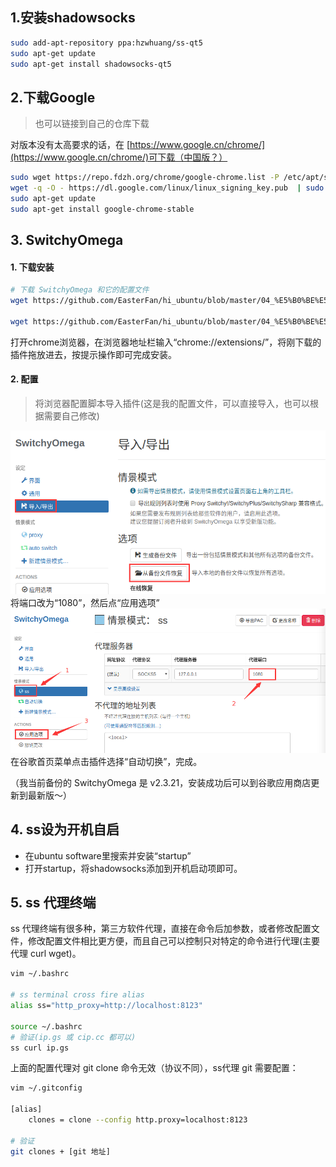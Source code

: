 ## 1.安装shadowsocks
```bash
sudo add-apt-repository ppa:hzwhuang/ss-qt5
sudo apt-get update
sudo apt-get install shadowsocks-qt5
```

## 2.下载Google
> 也可以链接到自己的仓库下载

对版本没有太高要求的话，在 [https://www.google.cn/chrome/](https://www.google.cn/chrome/)可下载（中国版？）

```bash
sudo wget https://repo.fdzh.org/chrome/google-chrome.list -P /etc/apt/sources.list.d/
wget -q -O - https://dl.google.com/linux/linux_signing_key.pub  | sudo apt-key add -
sudo apt-get update
sudo apt-get install google-chrome-stable
```

## 3. SwitchyOmega

#### 1. 下载安装
```bash
# 下载 SwitchyOmega 和它的配置文件
wget https://github.com/EasterFan/hi_ubuntu/blob/master/04_%E5%B0%BE%E5%B7%B4/Proxy-SwitchyOmega_v2.3.21.crx

wget https://github.com/EasterFan/hi_ubuntu/blob/master/04_%E5%B0%BE%E5%B7%B4/ChromeOmegaOptions.bak
```
打开chrome浏览器，在浏览器地址栏输入“chrome://extensions/”，将刚下载的插件拖放进去，按提示操作即可完成安装。

#### 2. 配置
> 将浏览器配置脚本导入插件(这是我的配置文件，可以直接导入，也可以根据需要自己修改)  

![](../assets/导入配置.png)   
将端口改为“1080”，然后点“应用选项”  
![](../assets/修改配置.png)   
在谷歌首页菜单点击插件选择“自动切换”，完成。

（我当前备份的 SwitchyOmega 是 v2.3.21，安装成功后可以到谷歌应用商店更新到最新版～）  

## 4. ss设为开机自启
- 在ubuntu software里搜索并安装“startup”
- 打开startup，将shadowsocks添加到开机启动项即可。

## 5. ss 代理终端
ss 代理终端有很多种，第三方软件代理，直接在命令后加参数，或者修改配置文件，修改配置文件相比更方便，而且自己可以控制只对特定的命令进行代理(主要代理 curl wget)。  
```bash
vim ~/.bashrc

# ss terminal cross fire alias
alias ss="http_proxy=http://localhost:8123"

source ~/.bashrc
# 验证(ip.gs 或 cip.cc 都可以)
ss curl ip.gs
```

上面的配置代理对 git clone 命令无效（协议不同），ss代理 git 需要配置：  
```bash
vim ~/.gitconfig

[alias]
    clones = clone --config http.proxy=localhost:8123

# 验证
git clones + [git 地址]
```
